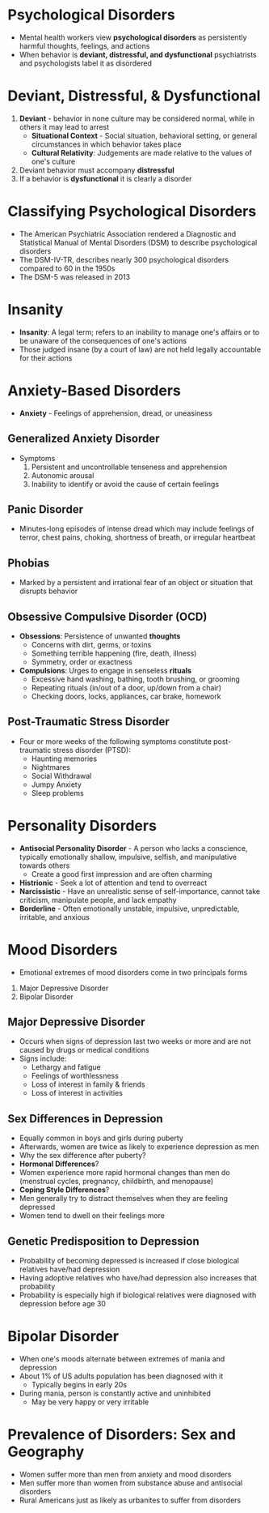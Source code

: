 # Psychological Disorders
- Mental health workers view **psychological disorders** as persistently harmful thoughts, feelings, and actions
- When behavior is **deviant, distressful, and dysfunctional** psychiatrists and psychologists label it as disordered

# Deviant, Distressful, & Dysfunctional
1. **Deviant** - behavior in none culture may be considered normal, while in others it may lead to arrest
	- **Situational Context** - Social situation, behavioral setting, or general circumstances in which behavior takes place
	- **Cultural Relativity**: Judgements are made relative to the values of one's culture
2. Deviant behavior must accompany **distressful**
3. If a behavior is **dysfunctional** it is clearly a disorder

# Classifying Psychological Disorders
- The American Psychiatric Association rendered a Diagnostic and Statistical Manual of Mental Disorders (DSM) to describe psychological disorders
- The DSM-IV-TR, describes nearly 300 psychological disorders compared to 60 in the 1950s
- The DSM-5 was released in 2013

# Insanity
- **Insanity**: A legal term; refers to an inability to manage one's affairs or to be unaware of the consequences of one's actions
- Those judged insane (by a court of law) are not held legally accountable for their actions

# Anxiety-Based Disorders
- **Anxiety** - Feelings of apprehension, dread, or uneasiness

## Generalized Anxiety Disorder
- Symptoms
	1. Persistent and uncontrollable tenseness and apprehension
	2. Autonomic arousal
	3. Inability to identify or avoid the cause of certain feelings

## Panic Disorder
- Minutes-long episodes of intense dread which may include feelings of terror, chest pains, choking, shortness of breath, or irregular heartbeat

## Phobias
- Marked by a persistent and irrational fear of an object or situation that disrupts behavior

## Obsessive Compulsive Disorder (OCD)
- **Obsessions**: Persistence of unwanted **thoughts**
	- Concerns with dirt, germs, or toxins
	- Something terrible happening (fire, death, illness)
	- Symmetry, order or exactness
- **Compulsions**: Urges to engage in senseless **rituals**
	- Excessive hand washing, bathing, tooth brushing, or grooming
	- Repeating rituals (in/out of a door, up/down from a chair)
	- Checking doors, locks, appliances, car brake, homework

## Post-Traumatic Stress Disorder
- Four or more weeks of the following symptoms constitute post-traumatic stress disorder (PTSD):
	- Haunting memories
	- Nightmares
	- Social Withdrawal
	- Jumpy Anxiety
	- Sleep problems


# Personality Disorders
- **Antisocial Personality Disorder** - A person who lacks a conscience, typically emotionally shallow, impulsive, selfish, and manipulative towards others
	- Create a good first impression and are often charming
- **Histrionic** - Seek a lot of attention and tend to overreact
- **Narcissistic** - Have an unrealistic sense of self-importance, cannot take criticism, manipulate people, and lack empathy
- **Borderline** - Often emotionally unstable, impulsive, unpredictable, irritable, and anxious


# Mood Disorders
- Emotional extremes of mood disorders come in two principals forms
1. Major Depressive Disorder
2. Bipolar Disorder

## Major Depressive Disorder
- Occurs when signs of depression last two weeks or more and are not caused by drugs or medical conditions
- Signs include:
	- Lethargy and fatigue
	- Feelings of worthlessness
	- Loss of interest in family & friends
	- Loss of interest in activities

## Sex Differences in Depression 
- Equally common in boys and girls during puberty
- Afterwards, women are twice as likely to experience depression as men
- Why the sex difference after puberty?
- **Hormonal Differences**?
- Women experience more rapid hormonal changes than men do (menstrual cycles, pregnancy, childbirth, and menopause)
- **Coping Style Differences**?
- Men generally try to distract themselves when they are feeling depressed
- Women tend to dwell on their feelings more

## Genetic Predisposition to Depression
- Probability of becoming depressed is increased if close biological relatives have/had depression
- Having adoptive relatives who have/had depression also increases that probability 
- Probability is especially high if biological relatives were diagnosed with depression before age 30

# Bipolar Disorder
- When one's moods alternate between extremes of mania and depression
- About 1% of US adults population has been diagnosed with it
	- Typically begins in early 20s
- During mania, person is constantly active and uninhibited 
	- May be very happy or very irritable

# Prevalence of Disorders: Sex and Geography
- Women suffer more than men from anxiety and mood disorders
- Men suffer more than women from substance abuse and antisocial disorders
- Rural Americans just as likely as urbanites to suffer from disorders